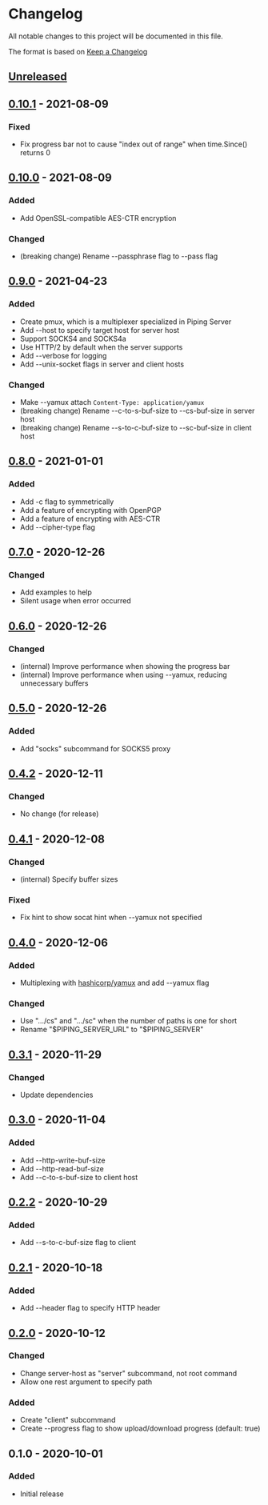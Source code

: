 # Changelog
All notable changes to this project will be documented in this file.

The format is based on [Keep a Changelog](http://keepachangelog.com/en/1.0.0/)

## [Unreleased]

## [0.10.1] - 2021-08-09
### Fixed
* Fix progress bar not to cause "index out of range" when time.Since() returns 0

## [0.10.0] - 2021-08-09
### Added
* Add OpenSSL-compatible AES-CTR encryption 

### Changed
* (breaking change) Rename --passphrase flag to --pass flag

## [0.9.0] - 2021-04-23
### Added
* Create pmux, which is a multiplexer specialized in Piping Server
* Add --host to specify target host for server host
* Support SOCKS4 and SOCKS4a
* Use HTTP/2 by default when the server supports
* Add --verbose for logging
* Add --unix-socket flags in server and client hosts

### Changed
* Make --yamux attach `Content-Type: application/yamux`
* (breaking change) Rename --c-to-s-buf-size to --cs-buf-size in server host
* (breaking change) Rename --s-to-c-buf-size to --sc-buf-size in client host

## [0.8.0] - 2021-01-01
### Added
* Add -c flag to symmetrically
* Add a feature of encrypting with OpenPGP
* Add a feature of encrypting with AES-CTR
* Add --cipher-type flag

## [0.7.0] - 2020-12-26
### Changed
* Add examples to help
* Silent usage when error occurred

## [0.6.0] - 2020-12-26
### Changed
* (internal) Improve performance when showing the progress bar
* (internal) Improve performance when using --yamux, reducing unnecessary buffers

## [0.5.0] - 2020-12-26
### Added
* Add "socks" subcommand for SOCKS5 proxy

## [0.4.2] - 2020-12-11
### Changed
* No change (for release)

## [0.4.1] - 2020-12-08
### Changed
* (internal) Specify buffer sizes

### Fixed
* Fix hint to show socat hint when --yamux not specified

## [0.4.0] - 2020-12-06
### Added
* Multiplexing with [hashicorp/yamux](https://github.com/hashicorp/yamux) and add --yamux flag

### Changed
* Use ".../cs" and ".../sc" when the number of paths is one for short
* Rename "$PIPING_SERVER_URL" to "$PIPING_SERVER"

## [0.3.1] - 2020-11-29
### Changed
* Update dependencies

## [0.3.0] - 2020-11-04
### Added
* Add --http-write-buf-size
* Add --http-read-buf-size
* Add --c-to-s-buf-size to client host

## [0.2.2] - 2020-10-29
### Added
* Add --s-to-c-buf-size flag to client

## [0.2.1] - 2020-10-18
### Added
* Add --header flag to specify HTTP header

## [0.2.0] - 2020-10-12
### Changed
* Change server-host as "server" subcommand, not root command
* Allow one rest argument to specify path

### Added
* Create "client" subcommand
* Create --progress flag to show upload/download progress (default: true)

## 0.1.0 - 2020-10-01
### Added
* Initial release

[Unreleased]: https://github.com/nwtgck/go-piping-tunnel/compare/v0.10.1...HEAD
[0.10.1]: https://github.com/nwtgck/go-piping-tunnel/compare/v0.10.0...v0.10.1
[0.10.0]: https://github.com/nwtgck/go-piping-tunnel/compare/v0.9.0...v0.10.0
[0.9.0]: https://github.com/nwtgck/go-piping-tunnel/compare/v0.8.0...v0.9.0
[0.8.0]: https://github.com/nwtgck/go-piping-tunnel/compare/v0.7.0...v0.8.0
[0.7.0]: https://github.com/nwtgck/go-piping-tunnel/compare/v0.6.0...v0.7.0
[0.6.0]: https://github.com/nwtgck/go-piping-tunnel/compare/v0.5.0...v0.6.0
[0.5.0]: https://github.com/nwtgck/go-piping-tunnel/compare/v0.4.2...v0.5.0
[0.4.2]: https://github.com/nwtgck/go-piping-tunnel/compare/v0.4.1...v0.4.2
[0.4.1]: https://github.com/nwtgck/go-piping-tunnel/compare/v0.4.0...v0.4.1
[0.4.0]: https://github.com/nwtgck/go-piping-tunnel/compare/v0.3.1...v0.4.0
[0.3.1]: https://github.com/nwtgck/go-piping-tunnel/compare/v0.3.0...v0.3.1
[0.3.0]: https://github.com/nwtgck/go-piping-tunnel/compare/v0.2.2...v0.3.0
[0.2.2]: https://github.com/nwtgck/go-piping-tunnel/compare/v0.2.1...v0.2.2
[0.2.1]: https://github.com/nwtgck/go-piping-tunnel/compare/v0.2.0...v0.2.1
[0.2.0]: https://github.com/nwtgck/go-piping-tunnel/compare/v0.1.0...v0.2.0
